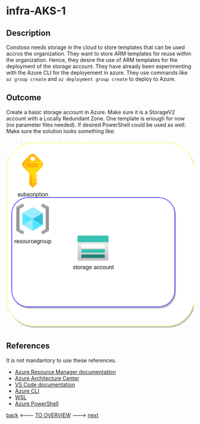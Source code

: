 # infra-AKS-1

## Description

Constoso needs storage in the cloud to store templates that can be used accros the organization. They want to store ARM templates for reuse within the organization. Hence, they desire the use of ARM templates for the deployment of the storage account. They have already been experimenting with the Azure CLI for the deployement in azure. They use commands like `az group create` and `az deployment group create` to deploy to Azure.

## Outcome

Create a basic storage account in Azure. Make sure it is a StorageV2 account with a Locally Redundant Zone. One template is enough for now (no parameter files needed). If desired PowerShell could be used as well. Make sure the solution looks something like:

![storage](../../.images/infra/infra-basics-1.png)

## References

It is not mandantory to use these references.

- [Azure Resource Manager documentation](https://docs.microsoft.com/en-us/azure/azure-resource-manager/)
- [Azure Architecture Center](https://docs.microsoft.com/en-us/azure/architecture/)
- [VS Code documentation](https://code.visualstudio.com/Docs)
- [Azure CLI](https://docs.microsoft.com/en-us/cli/azure/reference-index?view=azure-cli-latest)
- [WSL](https://docs.microsoft.com/en-us/windows/wsl/about)
- [Azure PowerShell](https://docs.microsoft.com/en-us/powershell/azure/?view=azps-6.6.0)

[back](../Infrastructure.md.md) <--- [TO OVERVIEW](../Infrastructure.md) ---> [next](./infra-basics-2.md)
